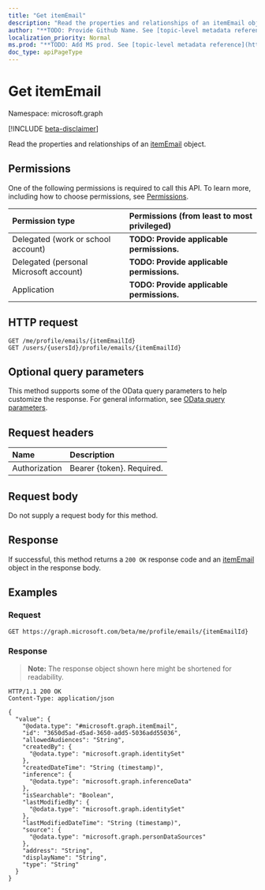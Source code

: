 ```yaml
---
title: "Get itemEmail"
description: "Read the properties and relationships of an itemEmail object."
author: "**TODO: Provide Github Name. See [topic-level metadata reference](https://msgo.azurewebsites.net/add/document/guidelines/metadata.html#topic-level-metadata)**"
localization_priority: Normal
ms.prod: "**TODO: Add MS prod. See [topic-level metadata reference](https://msgo.azurewebsites.net/add/document/guidelines/metadata.html#topic-level-metadata)**"
doc_type: apiPageType
---
```


# Get itemEmail
Namespace: microsoft.graph

[!INCLUDE [beta-disclaimer](../../includes/beta-disclaimer.md)]

Read the properties and relationships of an [itemEmail](../resources/itememail.md) object.

## Permissions
One of the following permissions is required to call this API. To learn more, including how to choose permissions, see [Permissions](/graph/permissions-reference).

|Permission type|Permissions (from least to most privileged)|
|:---|:---|
|Delegated (work or school account)|**TODO: Provide applicable permissions.**|
|Delegated (personal Microsoft account)|**TODO: Provide applicable permissions.**|
|Application|**TODO: Provide applicable permissions.**|

## HTTP request

<!-- {
  "blockType": "ignored"
}
-->
``` http
GET /me/profile/emails/{itemEmailId}
GET /users/{usersId}/profile/emails/{itemEmailId}
```

## Optional query parameters
This method supports some of the OData query parameters to help customize the response. For general information, see [OData query parameters](/graph/query-parameters).

## Request headers
|Name|Description|
|:---|:---|
|Authorization|Bearer {token}. Required.|

## Request body
Do not supply a request body for this method.

## Response

If successful, this method returns a `200 OK` response code and an [itemEmail](../resources/itememail.md) object in the response body.

## Examples

### Request
<!-- {
  "blockType": "request",
  "name": "get_itememail"
}
-->
``` http
GET https://graph.microsoft.com/beta/me/profile/emails/{itemEmailId}
```


### Response
>**Note:** The response object shown here might be shortened for readability.
<!-- {
  "blockType": "response",
  "truncated": true,
  "@odata.type": "microsoft.graph.itemEmail"
}
-->
``` http
HTTP/1.1 200 OK
Content-Type: application/json

{
  "value": {
    "@odata.type": "#microsoft.graph.itemEmail",
    "id": "3650d5ad-d5ad-3650-add5-5036add55036",
    "allowedAudiences": "String",
    "createdBy": {
      "@odata.type": "microsoft.graph.identitySet"
    },
    "createdDateTime": "String (timestamp)",
    "inference": {
      "@odata.type": "microsoft.graph.inferenceData"
    },
    "isSearchable": "Boolean",
    "lastModifiedBy": {
      "@odata.type": "microsoft.graph.identitySet"
    },
    "lastModifiedDateTime": "String (timestamp)",
    "source": {
      "@odata.type": "microsoft.graph.personDataSources"
    },
    "address": "String",
    "displayName": "String",
    "type": "String"
  }
}
```

